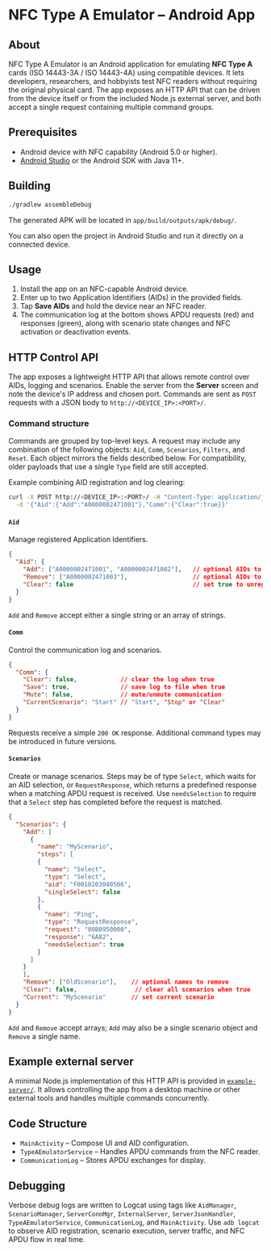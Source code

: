 # NFC Type A Emulator – Android App

## About
NFC Type A Emulator is an Android application for emulating **NFC Type A**
cards (ISO 14443-3A / ISO 14443-4A) using compatible devices. It lets
developers, researchers, and hobbyists test NFC readers without requiring the
original physical card. The app exposes an HTTP API that can be driven from the
device itself or from the included Node.js external server, and both accept a
single request containing multiple command groups.

## Prerequisites

- Android device with NFC capability (Android 5.0 or higher).
- [Android Studio](https://developer.android.com/studio) or the Android SDK with Java 11+.

## Building

```bash
./gradlew assembleDebug
```

The generated APK will be located in `app/build/outputs/apk/debug/`.

You can also open the project in Android Studio and run it directly on a connected device.

## Usage

1. Install the app on an NFC-capable Android device.
2. Enter up to two Application Identifiers (AIDs) in the provided fields.
3. Tap **Save AIDs** and hold the device near an NFC reader.
4. The communication log at the bottom shows APDU requests (red) and responses (green),
   along with scenario state changes and NFC activation or deactivation events.

## HTTP Control API

The app exposes a lightweight HTTP API that allows remote control over AIDs,
logging and scenarios. Enable the server from the **Server** screen and note
the device's IP address and chosen port. Commands are sent as `POST` requests
with a JSON body to `http://<DEVICE_IP>:<PORT>/`.

### Command structure

Commands are grouped by top-level keys. A request may include any combination of
the following objects: `Aid`, `Comm`, `Scenarios`, `Filters`, and `Reset`.
Each object mirrors the fields described below. For compatibility, older
payloads that use a single `Type` field are still accepted.

Example combining AID registration and log clearing:

```bash
curl -X POST http://<DEVICE_IP>:<PORT>/ -H "Content-Type: application/json" \
  -d '{"Aid":{"Add":"A0000002471001"},"Comm":{"Clear":true}}'
```

#### `Aid`

Manage registered Application Identifiers.

```json
{
  "Aid": {
    "Add": ["A0000002471001", "A0000002471002"],   // optional AIDs to add
    "Remove": ["A0000002471003"],                  // optional AIDs to remove
    "Clear": false                                 // set true to unregister all AIDs
  }
}
```
`Add` and `Remove` accept either a single string or an array of strings.

#### `Comm`

Control the communication log and scenarios.

```json
{
  "Comm": {
    "Clear": false,            // clear the log when true
    "Save": true,              // save log to file when true
    "Mute": false,             // mute/unmute communication
    "CurrentScenario": "Start" // "Start", "Stop" or "Clear"
  }
}
```

Requests receive a simple `200 OK` response. Additional command types may be
introduced in future versions.

#### `Scenarios`

Create or manage scenarios.
Steps may be of type `Select`, which waits for an AID selection, or
`RequestResponse`, which returns a predefined response when a matching APDU
request is received. Use `needsSelection` to require that a `Select` step has
completed before the request is matched.

```json
{
  "Scenarios": {
    "Add": [
      {
        "name": "MyScenario",
        "steps": [
        {
          "name": "Select",
          "type": "Select",
          "aid": "F0010203040506",
          "singleSelect": false
        },
        {
          "name": "Ping",
          "type": "RequestResponse",
          "request": "00B0950000",
          "response": "6A82",
          "needsSelection": true
        }
      ]
    }
    ],
    "Remove": ["OldScenario"],    // optional names to remove
    "Clear": false,                // clear all scenarios when true
    "Current": "MyScenario"       // set current scenario
  }
}
```
`Add` and `Remove` accept arrays; `Add` may also be a single scenario object and `Remove` a single name.

## Example external server

A minimal Node.js implementation of this HTTP API is provided in
[`example-server/`](example-server/). It allows controlling the app from a
desktop machine or other external tools and handles multiple commands
concurrently.

## Code Structure

- `MainActivity` – Compose UI and AID configuration.
- `TypeAEmulatorService` – Handles APDU commands from the NFC reader.
- `CommunicationLog` – Stores APDU exchanges for display.

## Debugging

Verbose debug logs are written to Logcat using tags like `AidManager`, `ScenarioManager`,
`ServerConnMgr`, `InternalServer`, `ServerJsonHandler`, `TypeAEmulatorService`,
`CommunicationLog`, and `MainActivity`. Use `adb logcat` to observe AID
registration, scenario execution, server traffic, and NFC APDU flow in real time.
